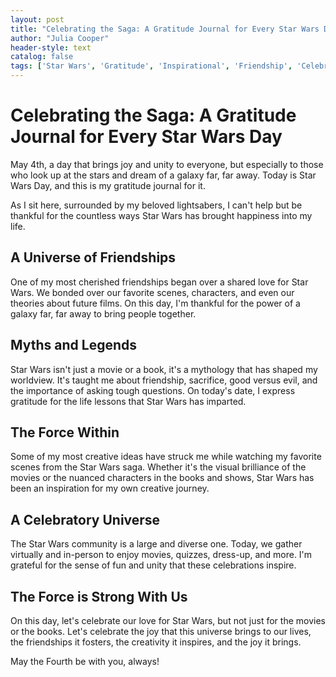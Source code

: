 ```yaml
---
layout: post
title: "Celebrating the Saga: A Gratitude Journal for Every Star Wars Day"
author: "Julia Cooper"
header-style: text
catalog: false
tags: ['Star Wars', 'Gratitude', 'Inspirational', 'Friendship', 'Celebration', 'Fandom']
---
```


# Celebrating the Saga: A Gratitude Journal for Every Star Wars Day  

May 4th, a day that brings joy and unity to everyone, but especially to those who look up at the stars and dream of a galaxy far, far away. Today is Star Wars Day, and this is my gratitude journal for it.  

As I sit here, surrounded by my beloved lightsabers, I can't help but be thankful for the countless ways Star Wars has brought happiness into my life.  

## A Universe of Friendships  
One of my most cherished friendships began over a shared love for Star Wars. We bonded over our favorite scenes, characters, and even our theories about future films. On this day, I'm thankful for the power of a galaxy far, far away to bring people together.  

## Myths and Legends  
Star Wars isn't just a movie or a book, it's a mythology that has shaped my worldview. It's taught me about friendship, sacrifice, good versus evil, and the importance of asking tough questions. On today's date, I express gratitude for the life lessons that Star Wars has imparted.  

## The Force Within  
Some of my most creative ideas have struck me while watching my favorite scenes from the Star Wars saga. Whether it's the visual brilliance of the movies or the nuanced characters in the books and shows, Star Wars has been an inspiration for my own creative journey.  

## A Celebratory Universe  
The Star Wars community is a large and diverse one. Today, we gather virtually and in-person to enjoy movies, quizzes, dress-up, and more. I'm grateful for the sense of fun and unity that these celebrations inspire.  

## The Force is Strong With Us  
On this day, let's celebrate our love for Star Wars, but not just for the movies or the books. Let's celebrate the joy that this universe brings to our lives, the friendships it fosters, the creativity it inspires, and the joy it brings.  

May the Fourth be with you, always!  
